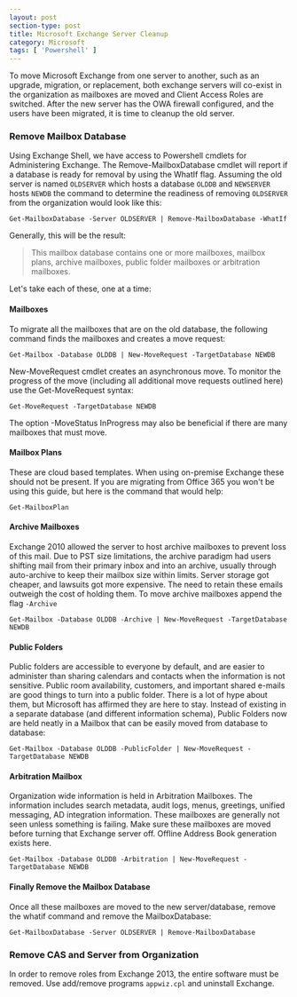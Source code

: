 ```yaml
---
layout: post
section-type: post
title: Microsoft Exchange Server Cleanup
category: Microsoft
tags: [ 'Powershell' ]
---
```


To move Microsoft Exchange from one server to another, such as an upgrade, migration, or replacement, both exchange servers will co-exist in the organization as mailboxes are moved and Client Access Roles are switched.  After the new server has the OWA firewall configured, and the users have been migrated, it is time to cleanup the old server.

### Remove Mailbox Database ###

Using Exchange Shell, we have access to Powershell cmdlets for Administering Exchange.  The Remove-MailboxDatabase cmdlet will report if a database is ready for removal by using the WhatIf flag.  Assuming the old server is named `OLDSERVER` which hosts a database `OLDDB` and `NEWSERVER` hosts `NEWDB` the command to determine the readiness of removing `OLDSERVER` from the organization would look like this:

    Get-MailboxDatabase -Server OLDSERVER | Remove-MailboxDatabase -WhatIf

Generally, this will be the result:

  > This mailbox database contains one or more mailboxes, mailbox plans, archive mailboxes, public folder mailboxes or arbitration mailboxes.

Let's take each of these, one at a time:

#### Mailboxes ####

To migrate all the mailboxes that are on the old database, the following command finds the mailboxes and creates a move request:

    Get-Mailbox -Database OLDDB | New-MoveRequest -TargetDatabase NEWDB

New-MoveRequest cmdlet creates an asynchronous move.  To monitor the progress of the move (including all additional move requests outlined here) use the Get-MoveRequest syntax:

    Get-MoveRequest -TargetDatabase NEWDB

The option -MoveStatus InProgress may also be beneficial if there are many mailboxes that must move.

#### Mailbox Plans #### 

These are cloud based templates.  When using on-premise Exchange these should not be present.  If you are migrating from Office 365 you won't be using this guide, but here is the command that would help:

    Get-MailboxPlan

#### Archive Mailboxes ####

Exchange 2010 allowed the server to host archive mailboxes to prevent loss of this mail.  Due to PST size limitations, the archive paradigm had users shifting mail from their primary inbox and into an archive, usually through auto-archive to keep their mailbox size within limits.  Server storage got cheaper, and lawsuits got more expensive.  The need to retain these emails outweigh the cost of holding them.  To move archive mailboxes append the flag `-Archive`

    Get-Mailbox -Database OLDDB -Archive | New-MoveRequest -TargetDatabase NEWDB

#### Public Folders ####

Public folders are accessible to everyone by default, and are easier to administer than sharing calendars and contacts when the information is not sensitive.  Public room availability, customers, and important shared e-mails are good things to turn into a public folder.  There is a lot of hype about them, but Microsoft has affirmed they are here to stay.  Instead of existing in a separate database (and different information schema), Public Folders now are held neatly in a Mailbox that can be easily moved from database to database:

    Get-Mailbox -Database OLDDB -PublicFolder | New-MoveRequest -TargetDatabase NEWDB

#### Arbitration Mailbox ####

Organization wide information is held in Arbitration Mailboxes.  The information includes search metadata, audit logs, menus, greetings, unified messaging, AD integration information.  These mailboxes are generally not seen unless something is failing.  Make sure these mailboxes are moved before turning that Exchange server off.  Offline Address Book generation exists here.

    Get-Mailbox -Database OLDDB -Arbitration | New-MoveRequest -TargetDatabase NEWDB

#### Finally Remove the Mailbox Database

Once all these mailboxes are moved to the new server/database, remove the whatif command and remove the MailboxDatabase:

    Get-MailboxDatabase -Server OLDSERVER | Remove-MailboxDatabase

  
### Remove CAS and Server from Organization

In order to remove roles from Exchange 2013, the entire software must be removed.  Use add/remove programs `appwiz.cpl` and uninstall Exchange.